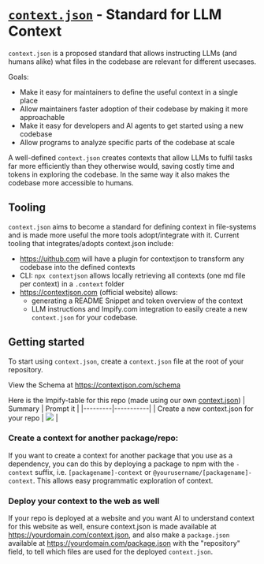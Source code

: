 # [`context.json`](https://github.com/janwilmake/contextjson) - Standard for LLM Context

`context.json` is a proposed standard that allows instructing LLMs (and humans alike) what files in the codebase are relevant for different usecases.

Goals:

- Make it easy for maintainers to define the useful context in a single place
- Allow maintainers faster adoption of their codebase by making it more approachable
- Make it easy for developers and AI agents to get started using a new codebase
- Allow programs to analyze specific parts of the codebase at scale

A well-defined `context.json` creates contexts that allow LLMs to fulfil tasks far more efficiently than they otherwise would, saving costly time and tokens in exploring the codebase. In the same way it also makes the codebase more accessible to humans.

## Tooling

`context.json` aims to become a standard for defining context in file-systems and is made more useful the more tools adopt/integrate with it. Current tooling that integrates/adopts context.json include:

- https://uithub.com will have a plugin for contextjson to transform any codebase into the defined contexts
- CLI: `npx contextjson` allows locally retrieving all contexts (one md file per context) in a `.context` folder
- https://contextjson.com (official website) allows:
    - generating a README Snippet and token overview of the context
    - LLM instructions and lmpify.com integration to easily create a new `context.json` for your codebase. 

## Getting started

To start using `context.json`, create a `context.json` file at the root of your repository. 

View the Schema at https://contextjson.com/schema

Here is the lmpify-table for this repo (made using our own [context.json](context.json))
| Summary | Prompt it |
|---------|-----------|
| Create a new context.json for your repo | [![](https://b.lmpify.com/new)](https://lmpify.com?q=https%3A%2F%2Fuuithub.com%2Fjanwilmake%2Fcontextjson%2Ftree%2Fmain%3FpathPatterns%3Dcontext.schema.json%26pathPatterns%3DREADME.md%0A%0APlease%20create%20a%20context.json%20for%20the%20following%20repo%3A%20https%3A%2F%2Fuithub.com%2F%7B%7Bowner%7D%7D%2F%7B%7Brepo%7D%7D%0A%0AWhen%20creating%20a%20%60context.json%60%20it's%20very%20important%20to%20test%20whether%20or%20not%20the%20context%20actually%20includes%20all%20needed%20information%20for%20the%20described%20purpose%20and%20isn't%20missing%20anything.%20It%20should%20also%20not%20include%20anything%20that%20wouldn't%20be%20useful.%20Summaries%20should%20be%20succinct%20and%20to%20the%20point.%20A%20well-defined%20%60context.json%60%20creates%20contexts%20that%20allow%20LLMs%20to%20fulfil%20tasks%20far%20more%20efficiently%20than%20they%20otherwise%20would%2C%20saving%20costly%20time%20and%20tokens%20in%20exploring%20the%20codebase.%0A%0ASome%20examples%20of%20good%20context.json's%3A%20%0A%0A-%20https%3A%2F%2Fraw.githubusercontent.com%2Fjanwilmake%2Fdorm%2Frefs%2Fheads%2Fmain%2Fcontext.json%0A%0A-%20https%3A%2F%2Fraw.githubusercontent.com%2Fjanwilmake%2Fstripeflare%2Frefs%2Fheads%2Fmain%2Fcontext.json%0A%0APlease%20note%3A%20it's%20better%20to%20add%20fewer%20contexts%20to%20begin%20with%20so%20the%20developer%20can%20extend%20it%2C%20rather%20than%20adding%20contexts%20that%20may%20not%20be%20needed%20and%20clutter%20up%20the%20experience.%20After%20making%20the%20context.json%2C%20ensure%20to%20instruct%20the%20developer%20to%20submit%20it%20to%20the%20repo%20and%20check%20the%20result%20at%20https%3A%2F%2Fcontextjson.com%2F%7B%7Bowner%7D%7D%2F%7B%7Brepo%7D%7D) |

### Create a context for another package/repo:

If you want to create a context for another package that you use as a dependency, you can do this by deploying a package to npm with the `-context` suffix, i.e. `[packagename]-context` or `@yourusername/[packagename]-context`. This allows easy programmatic exploration of context.

### Deploy your context to the web as well

If your repo is deployed at a website and you want AI to understand context for this website as well, ensure context.json is made available at https://yourdomain.com/context.json, and also make a `package.json` available at https://yourdomain.com/package.json with the "repository" field, to tell which files are used for the deployed `context.json`.
